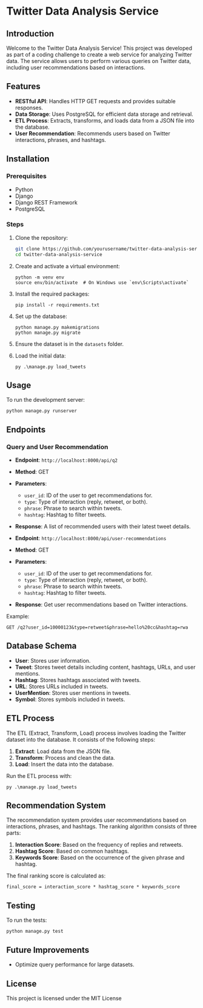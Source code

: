
# Twitter Data Analysis Service

## Introduction

Welcome to the Twitter Data Analysis Service! This project was developed as part of a coding challenge to create a web service for analyzing Twitter data. The service allows users to perform various queries on Twitter data, including user recommendations based on interactions.

## Features

- **RESTful API**: Handles HTTP GET requests and provides suitable responses.
- **Data Storage**: Uses PostgreSQL for efficient data storage and retrieval.
- **ETL Process**: Extracts, transforms, and loads data from a JSON file into the database.
- **User Recommendation**: Recommends users based on Twitter interactions, phrases, and hashtags.

## Installation

### Prerequisites

- Python
- Django
- Django REST Framework
- PostgreSQL

### Steps

1. Clone the repository:
   ```bash
   git clone https://github.com/yourusername/twitter-data-analysis-service.git
   cd twitter-data-analysis-service
   ```

2. Create and activate a virtual environment:
   ```
   python -m venv env
   source env/bin/activate  # On Windows use `env\Scripts\activate`
   ```

3. Install the required packages:
   ```
   pip install -r requirements.txt
   ```

4. Set up the database:
   ```
   python manage.py makemigrations
   python manage.py migrate
   ```

5. Ensure the dataset is in the `datasets` folder.

6. Load the initial data:
   ```
   py .\manage.py load_tweets
   ```

## Usage

To run the development server:
```
python manage.py runserver
```

## Endpoints

### Query and User Recommendation

- **Endpoint**: `http://localhost:8000/api/q2`
- **Method**: GET
- **Parameters**:
  - `user_id`: ID of the user to get recommendations for.
  - `type`: Type of interaction (reply, retweet, or both).
  - `phrase`: Phrase to search within tweets.
  - `hashtag`: Hashtag to filter tweets.
- **Response**: A list of recommended users with their latest tweet details.

- **Endpoint**: `http://localhost:8000/api/user-recommendations`
- **Method**: GET
- **Parameters**:
  - `user_id`: ID of the user to get recommendations for.
  - `type`: Type of interaction (reply, retweet, or both).
  - `phrase`: Phrase to search within tweets.
  - `hashtag`: Hashtag to filter tweets.
- **Response**: Get user recommendations based on Twitter interactions.

Example:
```
GET /q2?user_id=10000123&type=retweet&phrase=hello%20cc&hashtag=rwa
```

## Database Schema

- **User**: Stores user information.
- **Tweet**: Stores tweet details including content, hashtags, URLs, and user mentions.
- **Hashtag**: Stores hashtags associated with tweets.
- **URL**: Stores URLs included in tweets.
- **UserMention**: Stores user mentions in tweets.
- **Symbol**: Stores symbols included in tweets.

## ETL Process

The ETL (Extract, Transform, Load) process involves loading the Twitter dataset into the database. It consists of the following steps:

1. **Extract**: Load data from the JSON file.
2. **Transform**: Process and clean the data.
3. **Load**: Insert the data into the database.

Run the ETL process with:
```
py .\manage.py load_tweets
```

## Recommendation System

The recommendation system provides user recommendations based on interactions, phrases, and hashtags. The ranking algorithm consists of three parts:

1. **Interaction Score**: Based on the frequency of replies and retweets.
2. **Hashtag Score**: Based on common hashtags.
3. **Keywords Score**: Based on the occurrence of the given phrase and hashtag.

The final ranking score is calculated as:
```
final_score = interaction_score * hashtag_score * keywords_score
```

## Testing

To run the tests:
```
python manage.py test
```

## Future Improvements

- Optimize query performance for large datasets.

## License

This project is licensed under the MIT License
